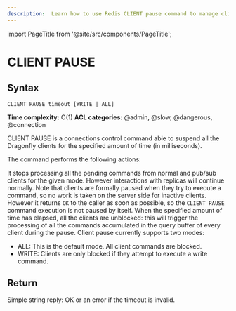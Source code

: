 ```yaml
---
description:  Learn how to use Redis CLIENT pause command to manage clients connected to the Redis server.
---
```


import PageTitle from '@site/src/components/PageTitle';

# CLIENT PAUSE

<PageTitle title="Redis CLIENT PAUSE (Documentation) | Dragonfly" />

## Syntax

    CLIENT PAUSE timeout [WRITE | ALL]

**Time complexity:** O(1)
**ACL categories:** @admin, @slow, @dangerous, @connection

CLIENT PAUSE is a connections control command able to suspend all the Dragonfly clients for the specified amount of time (in milliseconds).

The command performs the following actions:

It stops processing all the pending commands from normal and pub/sub clients for the given mode. However interactions with replicas will continue normally. Note that clients are formally paused when they try to execute a command, so no work is taken on the server side for inactive clients.
However it returns `OK` to the caller as soon as possible, so the `CLIENT PAUSE` command execution is not paused by itself.
When the specified amount of time has elapsed, all the clients are unblocked: this will trigger the processing of all the commands accumulated in the query buffer of every client during the pause.
Client pause currently supports two modes:

* ALL: This is the default mode. All client commands are blocked.
* WRITE: Clients are only blocked if they attempt to execute a write command.

## Return
Simple string reply: OK or an error if the timeout is invalid.

